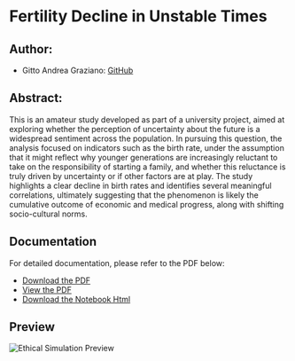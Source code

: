 # Fertility Decline in Unstable Times

## Author:
- Gitto Andrea Graziano: [GitHub](https://github.com/Andrea-Graziano-Gitto)


## Abstract:
This is an amateur study developed as part of a university project, aimed at exploring whether the perception of uncertainty about the future is a widespread sentiment across the population. In pursuing this question, the analysis focused on indicators such as the birth rate, under the assumption that it might reflect why younger generations are increasingly reluctant to take on the responsibility of starting a family, and whether this reluctance is truly driven by uncertainty or if other factors are at play. The study highlights a clear decline in birth rates and identifies several meaningful correlations, ultimately suggesting that the phenomenon is likely the cumulative outcome of economic and medical progress, along with shifting socio-cultural norms. 


## Documentation
For detailed documentation, please refer to the PDF below:

- [Download the PDF](https://github.com/Andrea-Graziano-Gitto/Fertility-Decline-in-Unstable-Times_Andrea-Graziano-Gitto/blob/main/PDF%20Andrea%20Graziano%20Gitto%20-%20Coding2%20Project%20-%20Fertility%20Decline%20in%20Unstable%20Times.pdf)
- [View the PDF](https://github.com/Andrea-Graziano-Gitto/Fertility-Decline-in-Unstable-Times_Andrea-Graziano-Gitto/blob/main/PDF%20Andrea%20Graziano%20Gitto%20-%20Coding2%20Project%20-%20Fertility%20Decline%20in%20Unstable%20Times.pdf)
- [Download the Notebook Html](https://github.com/Andrea-Graziano-Gitto/Fertility-Decline-in-Unstable-Times_Andrea-Graziano-Gitto/blob/main/HTML%20Andrea%20Graziano%20Gitto%20-%20Coding2%20Project%20-%20Fertility%20Decline%20in%20Unstable%20Times.html)

## Preview
![Ethical Simulation Preview](https://github.com/Andrea-Graziano-Gitto/Fertility-Decline-in-Unstable-Times_Andrea-Graziano-Gitto/blob/main/JPG%20Andrea%20Graziano%20Gitto%20-%20Coding2%20Project%20-%20Fertility%20Decline%20in%20Unstable%20Times.jpg)

